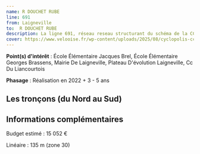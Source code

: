 ```yaml
---
name: R DOUCHET RUBE
line: 691
from: Laigneville
to:  R DOUCHET RUBE 
description: La ligne 691, réseau reseau structurant du schéma de la CCLVD (tronçon 91) concerne Laigneville - R DOUCHET RUBE
cover: https://www.velooise.fr/wp-content/uploads/2025/08/cyclopolis-cclvd-91.jpg
---
```


**Point(s) d'intérêt** : École Élémentaire Jacques Brel, École Élémentaire Georges Brassens, Mairie De Laigneville, Plateau D'évolution Laigneville, Cc Du Liancourtois

**Phasage** : Réalisation en 2022 + 3 - 5 ans

## Les tronçons (du Nord au Sud)

## Informations complémentaires

Budget estimé :  15 052 € 

Linéaire : 135 m (zone 30)

